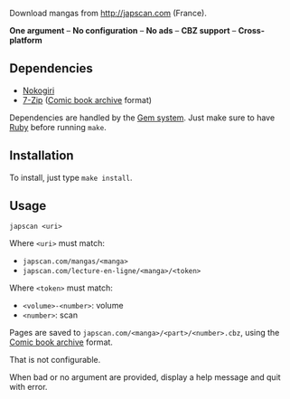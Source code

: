 Download mangas from <http://japscan.com> (France).

**One argument** – **No configuration** – **No ads** – **CBZ support** – **Cross-platform**

Dependencies
------------

- [Nokogiri][]
- [7-Zip][] ([Comic book archive][] format)

Dependencies are handled by the [Gem system][RubyGems].
Just make sure to have [Ruby][] before running `make`.

Installation
------------

To install, just type `make install`.

Usage
-----

```
japscan <uri>
```

Where `<uri>` must match:

- `japscan.com/mangas/<manga>`
- `japscan.com/lecture-en-ligne/<manga>/<token>`

Where `<token>` must match:

- `<volume>-<number>`: volume
- `<number>`: scan

Pages are saved to `japscan.com/<manga>/<part>/<number>.cbz`,
using the [Comic book archive] format.

That is not configurable.

When bad or no argument are provided, display a help message and quit with error.

[Ruby]: https://ruby-lang.org
[RubyGems]: https://rubygems.org
[Nokogiri]: http://nokogiri.org
[7-Zip]: http://7-zip.org
[Comic book archive]: https://en.wikipedia.org/wiki/Comic_book_archive
